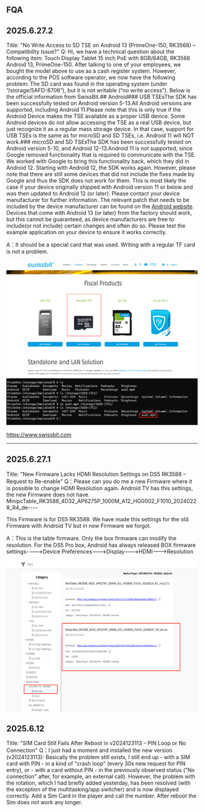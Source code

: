 ## FQA


## 2025.6.27.2
Title: "No Write Access to SD TSE on Android 13 (PrimeOne-150, RK3568) – Compatibility Issue?"
Q: Hi, we have a technical question about the following item:  Touch Display Tablet 15 inch PoE with 8GB/64GB, RK3568 Android 13, PrimeOne-150. After talking to one of your employees, we bought the model above to use as a cash register system. However, according to the POS software operator, we now have the following problem: The SD card was found in the operating system (under “/storage/5AFD-8706”), but it is not writable (“no write access”). Below is the official information from SwissBit.## Android### USB TSEsThe SDK has been successfully tested on Android version 5-13.All Android versions are supported, including Android 11.Please note that this is only true if the Android Device makes the TSE available as a proper USB device. Some Android devices do not allow accessing the TSE as a real USB device, but just recognize it as a regular mass storage device. In that case, support for USB TSEs is the same as for microSD and SD TSEs, i.e. Android 11 will NOT work.### microSD and SD TSEsThe SDK has been successfully tested on Android version 5-10, and Android 12-13.Android 11 is not supported, since Google removed functionality that is required to communicate with the TSE. We worked with Google to bring this functionality back, which they did in Android 12. Starting with Android 12, the SDK works again. However, please note that there are still some devices that did not include the fixes made by Google and thus the SDK does not work for them. This is most likely the case if your device originally shipped with Android version 11 or below and was then updated to Android 12 (or later). Please contact your device manufacturer for further information. The relevant patch that needs to be included by the device manufacturer can be found on the [Android website](https://cs.android.com/android/_/android/platform/packages/providers/MediaProvider/+/cd7b998d7d59701bd823cbeb35cfc06f7b66332a). Devices that come with Android 13 (or later) from the factory should work, but this cannot be guaranteed, as device manufacturers are free to include(or not include) certain changes and often do so. Please test the example application on your device to ensure it works correctly.

A：It should be a special card that was used. Writing with a regular TF card is not a problem.
<p>
<img src="./img/2025-6-27-2-1.png" />
<img src="./img/2025-6-27-2-2.png" />
</p>

https://www.swissbit.com


---

## 2025.6.27.1
Title: "New Firmware Lacks HDMI Resolution Settings on DS5 RK3588 – Request to Re-enable"
Q：Please can you do me a new Firmware where it is possible to change HDMI Resolution again. Android TV has this settings, the new Firmware does not have. MinipcTable_RK3588_4D32_AP6275P_1000M_A12_HG0002_F1010_20240228_R4_de----   

This Firmware is for DS5 RK3588. We have made this settings for the old Firmware with Android TV but in new Firmware we forgot.

A：This is the table firmware. Only the box firmware can modify the resolution. For the DS5 Pro box, Android has always released BOX firmware
settings---->Device Preferences--->Display--->HDMI--->Resolution
<p>
<img src="./img/2025-6-27-1.png" height="400" />
</p>


## 2025.6.12
Title: "SIM Card Still Fails After Reboot in v2024123113 – PIN Loop or No Connection"
Q：I just had a moment and installed the new version (v2024123113):
Basically the problem still exists, I still end up - with a SIM card with PIN - in a kind of "crash loop" (every 30s new request for PIN entry), or - with a card without PIN - in the previously observed status ("No connection" after, for example, an external call).
However, the problem with the rotation, which I had briefly added yesterday, has been resolved (with the exception of the multitasking/app switcher) and is now displayed correctly.
Add a Sim Card in the player and call the number. After reboot the Sim does not work any longer.
